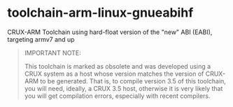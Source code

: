 # toolchain-arm-linux-gnueabihf

CRUX-ARM Toolchain using hard-float version of the "new" ABI (EABI), targeting
armv7 and up

> IMPORTANT NOTE:
>
> This toolchain is marked as obsolete and was developed using a CRUX system
> as a host whose version matches the version of CRUX-ARM to be generated.
> That is, to compile version 3.5 of this toolchain, you will need, ideally, a
> CRUX 3.5 host, otherwise it is very likely that you will get compilation errors, especially with recent compilers.
